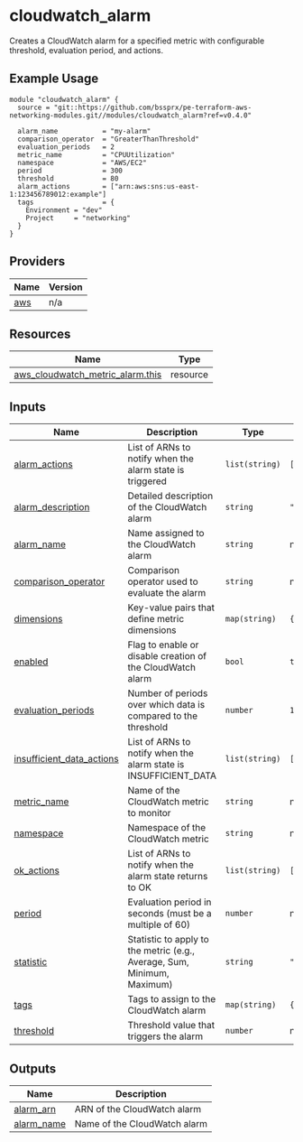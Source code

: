 # cloudwatch_alarm

Creates a CloudWatch alarm for a specified metric with configurable threshold, evaluation period, and actions.

## Example Usage

```hcl
module "cloudwatch_alarm" {
  source = "git::https://github.com/bssprx/pe-terraform-aws-networking-modules.git//modules/cloudwatch_alarm?ref=v0.4.0"

  alarm_name           = "my-alarm"
  comparison_operator  = "GreaterThanThreshold"
  evaluation_periods   = 2
  metric_name          = "CPUUtilization"
  namespace            = "AWS/EC2"
  period               = 300
  threshold            = 80
  alarm_actions        = ["arn:aws:sns:us-east-1:123456789012:example"]
  tags                 = {
    Environment = "dev"
    Project     = "networking"
  }
}
```

<!-- BEGIN_TF_DOCS -->


## Providers

| Name | Version |
|------|---------|
| <a name="provider_aws"></a> [aws](#provider\_aws) | n/a |

## Resources

| Name | Type |
|------|------|
| [aws_cloudwatch_metric_alarm.this](https://registry.terraform.io/providers/hashicorp/aws/latest/docs/resources/cloudwatch_metric_alarm) | resource |

## Inputs

| Name | Description | Type | Default | Required |
|------|-------------|------|---------|:--------:|
| <a name="input_alarm_actions"></a> [alarm\_actions](#input\_alarm\_actions) | List of ARNs to notify when the alarm state is triggered | `list(string)` | `[]` | no |
| <a name="input_alarm_description"></a> [alarm\_description](#input\_alarm\_description) | Detailed description of the CloudWatch alarm | `string` | `""` | no |
| <a name="input_alarm_name"></a> [alarm\_name](#input\_alarm\_name) | Name assigned to the CloudWatch alarm | `string` | n/a | yes |
| <a name="input_comparison_operator"></a> [comparison\_operator](#input\_comparison\_operator) | Comparison operator used to evaluate the alarm | `string` | n/a | yes |
| <a name="input_dimensions"></a> [dimensions](#input\_dimensions) | Key-value pairs that define metric dimensions | `map(string)` | `{}` | no |
| <a name="input_enabled"></a> [enabled](#input\_enabled) | Flag to enable or disable creation of the CloudWatch alarm | `bool` | `true` | no |
| <a name="input_evaluation_periods"></a> [evaluation\_periods](#input\_evaluation\_periods) | Number of periods over which data is compared to the threshold | `number` | `1` | no |
| <a name="input_insufficient_data_actions"></a> [insufficient\_data\_actions](#input\_insufficient\_data\_actions) | List of ARNs to notify when the alarm state is INSUFFICIENT\_DATA | `list(string)` | `[]` | no |
| <a name="input_metric_name"></a> [metric\_name](#input\_metric\_name) | Name of the CloudWatch metric to monitor | `string` | n/a | yes |
| <a name="input_namespace"></a> [namespace](#input\_namespace) | Namespace of the CloudWatch metric | `string` | n/a | yes |
| <a name="input_ok_actions"></a> [ok\_actions](#input\_ok\_actions) | List of ARNs to notify when the alarm state returns to OK | `list(string)` | `[]` | no |
| <a name="input_period"></a> [period](#input\_period) | Evaluation period in seconds (must be a multiple of 60) | `number` | n/a | yes |
| <a name="input_statistic"></a> [statistic](#input\_statistic) | Statistic to apply to the metric (e.g., Average, Sum, Minimum, Maximum) | `string` | `"Average"` | no |
| <a name="input_tags"></a> [tags](#input\_tags) | Tags to assign to the CloudWatch alarm | `map(string)` | `{}` | no |
| <a name="input_threshold"></a> [threshold](#input\_threshold) | Threshold value that triggers the alarm | `number` | n/a | yes |

## Outputs

| Name | Description |
|------|-------------|
| <a name="output_alarm_arn"></a> [alarm\_arn](#output\_alarm\_arn) | ARN of the CloudWatch alarm |
| <a name="output_alarm_name"></a> [alarm\_name](#output\_alarm\_name) | Name of the CloudWatch alarm |
<!-- END_TF_DOCS -->
